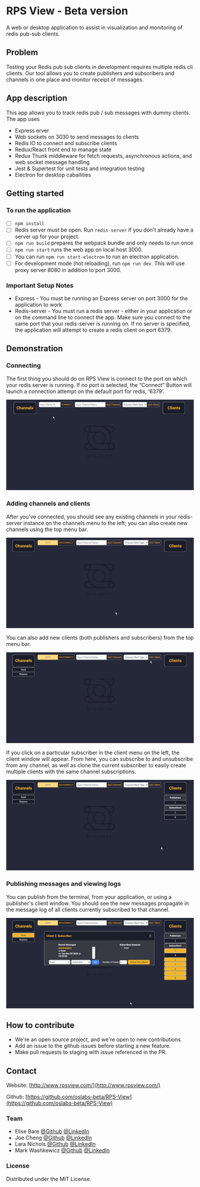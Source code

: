 # RPS View - Beta version

A web or desktop application to assist in visualization and monitoring of redis pub-sub clients.


## Problem

Testing your Redis pub sub clients in development requires multiple redis cli clients. Our tool allows you to create publishers and subscribers and channels in one place and monitor receipt of messages.

## App description

This app allows you to track redis pub / sub messages with dummy clients. The app uses

- Express erver
- Web sockets on 3030 to send messages to clients
- Redis IO to connect and subscribe clients
- Redux/React front end to manage state
- Redux Thunk middleware for fetch requests, asynchronous actions, and web socket message handling
- Jest & Supertest for unit tests and integration testing
- Electron for desktop cabailities

## Getting started

### To run the application

- [ ] `npm install`
- [ ] Redis server must be open. Run `redis-server` if you don't already have a server up for your project.
- [ ] `npm run build` prepares the webpack bundle and only needs to run once
- [ ] `npm run start` runs the web app on local host 3000.
- [ ] You can run `npm run start-electron` to run an electron application.
- [ ] For development mode (hot reloading), run `npm run dev`. This will use proxy server 8080 in addition to port 3000.

### Important Setup Notes

- Express - You must be running an Express server on port 3000 for the application to work
- Redis-server - You must run a redis server - either in your application or on the command line to connect the app. Make sure you connect to the same port that your redis-server is running on. If no server is specified, the application will attempt to create a redis client on port 6379.

## Demonstration

### Connecting
The first thing you should do on RPS View is connect to the port on which your redis server is running. If no port is selected, the “Connect” Button will launch a  connection attempt on the default port for redis, ‘6379’.

![.gif of connection process](gifs/connect2.gif)

### Adding channels and clients
After you’ve connected, you should see any existing channels in your redis-server instance on the channels menu to the left; you can also create new channels using the top menu bar.  

![.gif of adding channels](gifs/addChannels.gif)

You can also add new clients (both publishers and subscribers) from the top menu bar. 

![.gif of adding clients](gifs/addPubAndSubClients.gif)

If you click on a particular subscriber in the client menu on the left, the client window will appear. From here, you can subscribe to and unsubscribe from any channel, as well as clone the current subscriber to easily create multiple clients with the same channel subscriptions.

![.gif of subscribe and clone](gifs/subscribeAndClone.gif)


### Publishing messages and viewing logs
You can publish from the terminal, from your application, or using a publisher's client window. You should see the new messages propagate in the message log of all clients currently subscribed to that channel.

![.gif of publishing](gifs/publishMessages.gif)


## How to contribute

- We're an open source project, and we're open to new contributions. 
- Add an issue to the github issues before starting a new feature.
- Make pull requests to staging with issue referenced in the PR.

## Contact

Website: [http://www.rpsview.com/](http://www.rpsview.com/)

Github: [https://github.com/oslabs-beta/RPS-View](https://github.com/oslabs-beta/RPS-View)

### Team

- Elise Bare [@Github](https://github.com/elisebare) [@LinkedIn](https://www.linkedin.com/in/elisebare/)
- Joe Cheng [@Github](https://github.com/EtOh200) [@LinkedIn](https://www.linkedin.com/in/josephcheng-y/)
- Lara Nichols [@Github](https://github.com/Lol-Whut) [@LinkedIn](https://www.linkedin.com/in/lara-nichols-ba822279/)
- Mark Washkewicz [@Github](https://github.com/Mark-Waskewicz) [@LinkedIn](https://www.linkedin.com/in/mark-washkewicz/) 

### License

Distributed under the MIT License. 



